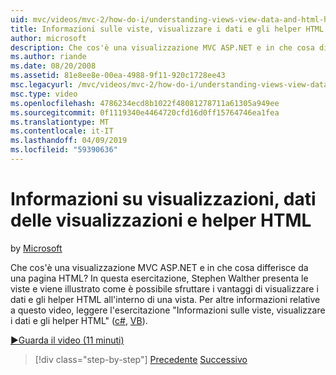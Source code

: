 ```yaml
---
uid: mvc/videos/mvc-2/how-do-i/understanding-views-view-data-and-html-helpers
title: Informazioni sulle viste, visualizzare i dati e gli helper HTML | Microsoft Docs
author: microsoft
description: Che cos'è una visualizzazione MVC ASP.NET e in che cosa differisce da una pagina HTML? In questa esercitazione, Stephen Walther presenta le viste e viene illustrato come è possibile t...
ms.author: riande
ms.date: 08/20/2008
ms.assetid: 81e8ee8e-00ea-4988-9f11-920c1728ee43
msc.legacyurl: /mvc/videos/mvc-2/how-do-i/understanding-views-view-data-and-html-helpers
msc.type: video
ms.openlocfilehash: 4786234ecd8b1022f48081278711a61305a949ee
ms.sourcegitcommit: 0f1119340e4464720cfd16d0ff15764746ea1fea
ms.translationtype: MT
ms.contentlocale: it-IT
ms.lasthandoff: 04/09/2019
ms.locfileid: "59390636"
---
```

# <a name="understanding-views-view-data-and-html-helpers"></a>Informazioni su visualizzazioni, dati delle visualizzazioni e helper HTML

by [Microsoft](https://github.com/microsoft)

Che cos'è una visualizzazione MVC ASP.NET e in che cosa differisce da una pagina HTML? In questa esercitazione, Stephen Walther presenta le viste e viene illustrato come è possibile sfruttare i vantaggi di visualizzare i dati e gli helper HTML all'interno di una vista. Per altre informazioni relative a questo video, leggere l'esercitazione "Informazioni sulle viste, visualizzare i dati e gli helper HTML" ([c#](../../../overview/older-versions-1/views/asp-net-mvc-views-overview-cs.md), [VB](../../../overview/older-versions-1/views/asp-net-mvc-views-overview-vb.md)).

[&#9654;Guarda il video (11 minuti)](https://channel9.msdn.com/Blogs/ASP-NET-Site-Videos/understanding-views-view-data-and-html-helpers)

> [!div class="step-by-step"]
> [Precedente](understanding-controllers-controller-actions-and-action-results.md)
> [Successivo](an-introduction-to-url-routing.md)
